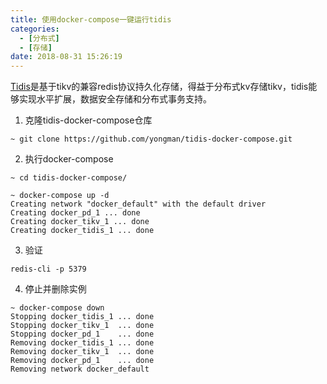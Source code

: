 ```yaml
---
title: 使用docker-compose一键运行tidis
categories:
  - [分布式]
  - [存储]
date: 2018-08-31 15:26:19
---
```


[Tidis](https://github.com/yongman/tidis)是基于tikv的兼容redis协议持久化存储，得益于分布式kv存储tikv，tidis能够实现水平扩展，数据安全存储和分布式事务支持。

1. 克隆tidis-docker-compose仓库

```
~ git clone https://github.com/yongman/tidis-docker-compose.git
```

2. 执行docker-compose

```
~ cd tidis-docker-compose/

~ docker-compose up -d
Creating network "docker_default" with the default driver
Creating docker_pd_1 ... done
Creating docker_tikv_1 ... done
Creating docker_tidis_1 ... done
```

3. 验证

```
redis-cli -p 5379
```

4. 停止并删除实例

```
~ docker-compose down
Stopping docker_tidis_1 ... done
Stopping docker_tikv_1  ... done
Stopping docker_pd_1    ... done
Removing docker_tidis_1 ... done
Removing docker_tikv_1  ... done
Removing docker_pd_1    ... done
Removing network docker_default
```
